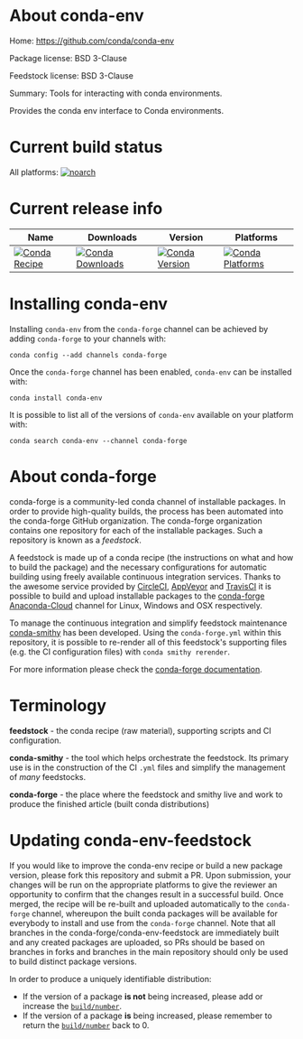 About conda-env
===============

Home: https://github.com/conda/conda-env

Package license: BSD 3-Clause

Feedstock license: BSD 3-Clause

Summary: Tools for interacting with conda environments.

Provides the conda env interface to Conda environments.


Current build status
====================

All platforms:
[![noarch](https://img.shields.io/circleci/project/github/conda-forge/conda-env-feedstock/master.svg?label=noarch)](https://circleci.com/gh/conda-forge/conda-env-feedstock)

Current release info
====================

| Name | Downloads | Version | Platforms |
| --- | --- | --- | --- |
| [![Conda Recipe](https://img.shields.io/badge/recipe-conda--env-green.svg)](https://anaconda.org/conda-forge/conda-env) | [![Conda Downloads](https://img.shields.io/conda/dn/conda-forge/conda-env.svg)](https://anaconda.org/conda-forge/conda-env) | [![Conda Version](https://img.shields.io/conda/vn/conda-forge/conda-env.svg)](https://anaconda.org/conda-forge/conda-env) | [![Conda Platforms](https://img.shields.io/conda/pn/conda-forge/conda-env.svg)](https://anaconda.org/conda-forge/conda-env) |

Installing conda-env
====================

Installing `conda-env` from the `conda-forge` channel can be achieved by adding `conda-forge` to your channels with:

```
conda config --add channels conda-forge
```

Once the `conda-forge` channel has been enabled, `conda-env` can be installed with:

```
conda install conda-env
```

It is possible to list all of the versions of `conda-env` available on your platform with:

```
conda search conda-env --channel conda-forge
```


About conda-forge
=================

conda-forge is a community-led conda channel of installable packages.
In order to provide high-quality builds, the process has been automated into the
conda-forge GitHub organization. The conda-forge organization contains one repository
for each of the installable packages. Such a repository is known as a *feedstock*.

A feedstock is made up of a conda recipe (the instructions on what and how to build
the package) and the necessary configurations for automatic building using freely
available continuous integration services. Thanks to the awesome service provided by
[CircleCI](https://circleci.com/), [AppVeyor](http://www.appveyor.com/)
and [TravisCI](https://travis-ci.org/) it is possible to build and upload installable
packages to the [conda-forge](https://anaconda.org/conda-forge)
[Anaconda-Cloud](http://docs.anaconda.org/) channel for Linux, Windows and OSX respectively.

To manage the continuous integration and simplify feedstock maintenance
[conda-smithy](http://github.com/conda-forge/conda-smithy) has been developed.
Using the ``conda-forge.yml`` within this repository, it is possible to re-render all of
this feedstock's supporting files (e.g. the CI configuration files) with ``conda smithy rerender``.

For more information please check the [conda-forge documentation](https://conda-forge.org/docs/).

Terminology
===========

**feedstock** - the conda recipe (raw material), supporting scripts and CI configuration.

**conda-smithy** - the tool which helps orchestrate the feedstock.
                   Its primary use is in the construction of the CI ``.yml`` files
                   and simplify the management of *many* feedstocks.

**conda-forge** - the place where the feedstock and smithy live and work to
                  produce the finished article (built conda distributions)


Updating conda-env-feedstock
============================

If you would like to improve the conda-env recipe or build a new
package version, please fork this repository and submit a PR. Upon submission,
your changes will be run on the appropriate platforms to give the reviewer an
opportunity to confirm that the changes result in a successful build. Once
merged, the recipe will be re-built and uploaded automatically to the
`conda-forge` channel, whereupon the built conda packages will be available for
everybody to install and use from the `conda-forge` channel.
Note that all branches in the conda-forge/conda-env-feedstock are
immediately built and any created packages are uploaded, so PRs should be based
on branches in forks and branches in the main repository should only be used to
build distinct package versions.

In order to produce a uniquely identifiable distribution:
 * If the version of a package **is not** being increased, please add or increase
   the [``build/number``](http://conda.pydata.org/docs/building/meta-yaml.html#build-number-and-string).
 * If the version of a package **is** being increased, please remember to return
   the [``build/number``](http://conda.pydata.org/docs/building/meta-yaml.html#build-number-and-string)
   back to 0.